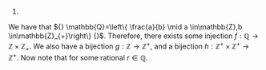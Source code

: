1.
We have that ${} \mathbb{Q}=\left\{ \frac{a}{b} \mid a \in\mathbb{Z},b \in\mathbb{Z}_{+}\right\} {}$. Therefore, there exists some injection ${} f:\mathbb{Q}\to{}\mathbb{Z}\times \mathbb{Z}_{+} {}$. We also have a bijection ${} g:\mathbb{Z} \to{} \mathbb{Z}^{+} {}$, and a bijection ${} h: \mathbb{Z}^{+} \times \mathbb{Z}^{+} \to{}\mathbb{Z}^{+} {}$. Now note that for some rational ${} r \in\mathbb{Q} {}$.